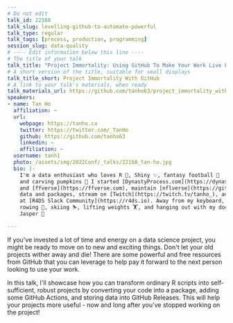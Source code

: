 ```yaml
---
# Do not edit
talk_id: 22168
talk_slug: levelling-github-to-automate-powerful
talk_type: regular
talk_tags: [process, production, programming]
session_slug: data-quality
# ---- Edit information below this line ----
# The title of your talk
talk_title: "Project Immortality: Using GitHub To Make Your Work Live Forever"
# A short version of the title, suitable for small displays
talk_title_short: Project Immortality With GitHub
# A link to your talk's materials, when ready
talk_materials_url: https://github.com/tanho63/project_immortality_with_github/
speakers:
- name: Tan Ho
  affiliation: ~
  url:
    webpage: https://tanho.ca
    twitter: https://twitter.com/_TanHo
    github: https://github.com/tanho63
    linkedin: ~
    affiliation: ~
  username: tanh1
  photo: /assets/img/2022Conf/_talks/22168_tan-ho.jpg
  bio: |-
    I'm a data enthusiast who loves R 🚀, Shiny ✨, fantasy football 🏈
    and carving pumpkins 🎃 I started [DynastyProcess.com](https://dynastyprocess.com)
    and [ffverse](https://ffverse.com), maintain [nflverse](https://github.com/nflverse)
    data and packages, stream on [Twitch](https://twitch.tv/tanho_), and mentor
    at [R4DS Slack Community](https://r4ds.io). Away from my keyboard, I enjoy
    rowing 🚣️, skiing ⛷, lifting weights 🏋️, and hanging out with my dog
    Jasper 🐶

---
```


<!-- ABSTRACT ----
Please write abstract below. You may use simple markdown (links, code style, bold, italics)
-->

If you've invested a lot of time and energy on a data science project, you might be 
ready to move on to new and exciting things. Don't let your old projects wither away
and die! There are some powerful and free resources from GitHub that you can leverage
to help pay it forward to the next person looking to use your work. 

In this talk, I'll showcase how you can transform ordinary R scripts into self-sufficient, 
robust projects by converting your code into a package, adding some GitHub Actions, and 
storing data into GitHub Releases. This will help your projects more useful - now and long 
after you've stopped working on the project!
